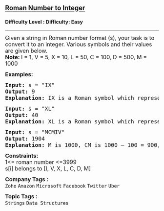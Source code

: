 <h2><a href="https://www.geeksforgeeks.org/problems/roman-number-to-integer3201/1?itm_source=geeksforgeeks&itm_medium=article&itm_campaign=practice_card">Roman Number to Integer</a></h2><h3>Difficulty Level : Difficulty: Easy</h3><hr><div class="problems_problem_content__Xm_eO"><p><span style="font-size: 18px;">Given a string in Roman number format (s), your task is to convert it to an integer. Various symbols and their values are given below.<br><strong>Note: </strong>I = 1, V = 5, X = 10, L = 50, C = 100, D = 500, M = 1000</span></p>
<p><span style="font-size: 18px;"><strong>Examples:</strong></span></p>
<pre><span style="font-size: 18px;"><strong>Input: </strong>s = "IX"
<strong>Output: </strong>9<br><strong>Explanation: </strong>IX is a Roman symbol which represents 10 – 1 = 9.</span></pre>
<pre><span style="font-size: 18px;"><strong>Input: </strong>s = "XL"&nbsp;
<strong>Output: </strong>40<br><strong>Explanation: </strong>XL is a Roman symbol which represents 50 – 10 = 40.</span></pre>
<pre><span style="font-size: 18px;"><strong>Input: </strong>s = "MCMIV"</span><span style="font-size: 18px;">&nbsp;<br></span><span style="font-size: 18px;"><strong>Output: </strong>1904<br><strong>Explanation: </strong>M is 1000, CM is 1000 – 100 = 900, and IV is 4. So we have total as 1000 + 900 + 4 = 1904.</span></pre>
<p><span style="font-size: 18px;"><strong>Constraints:</strong><br>1&lt;= roman number &lt;=3999<br>s[i] belongs to [I, V, X, L, C, D, M]</span></p></div><p><span style=font-size:18px><strong>Company Tags : </strong><br><code>Zoho</code>&nbsp;<code>Amazon</code>&nbsp;<code>Microsoft</code>&nbsp;<code>Facebook</code>&nbsp;<code>Twitter</code>&nbsp;<code>Uber</code>&nbsp;<br><p><span style=font-size:18px><strong>Topic Tags : </strong><br><code>Strings</code>&nbsp;<code>Data Structures</code>&nbsp;